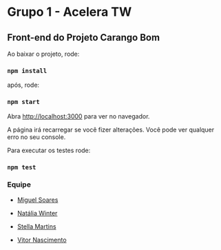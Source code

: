 # Grupo 1 - Acelera TW

## Front-end do Projeto Carango Bom

Ao baixar o projeto, rode:
### `npm install`

após, rode:

### `npm start`

Abra [http://localhost:3000](http://localhost:3000) para ver no navegador.

A página irá recarregar se você fizer alterações.
Você pode ver qualquer erro no seu console.

Para executar os testes rode:
### `npm test`


### Equipe

* [Miguel Soares](https://github.com/miglsoares)

* [Natália Winter](https://github.com/nataliawinter)

* [Stella Martins](https://github.com/stellatw)

* [Vitor Nascimento](https://github.com/Vitor-C-Nascimento)
